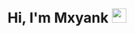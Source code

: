 # Hi, I'm Mxyank <img src="https://github.com/TheDudeThatCode/TheDudeThatCode/blob/master/Assets/Hi.gif" width="29px">
